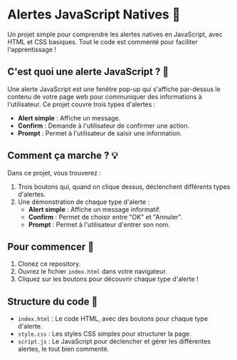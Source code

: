 # Alertes JavaScript Natives 🚨

Un projet simple pour comprendre les alertes natives en JavaScript, avec HTML et CSS basiques. Tout le code est commenté pour faciliter l'apprentissage !

## C'est quoi une alerte JavaScript ? 🤔

Une alerte JavaScript est une fenêtre pop-up qui s'affiche par-dessus le contenu de votre page web pour communiquer des informations à l'utilisateur. Ce projet couvre trois types d'alertes :
- **Alert simple** : Affiche un message.
- **Confirm** : Demande à l'utilisateur de confirmer une action.
- **Prompt** : Permet à l'utilisateur de saisir une information.

## Comment ça marche ? 💡

Dans ce projet, vous trouverez :
1. Trois boutons qui, quand on clique dessus, déclenchent différents types d'alertes.
2. Une démonstration de chaque type d'alerte :
   - **Alert simple** : Affiche un message informatif.
   - **Confirm** : Permet de choisir entre "OK" et "Annuler".
   - **Prompt** : Permet à l'utilisateur d'entrer son nom.

## Pour commencer 🚀

1. Clonez ce repository.
2. Ouvrez le fichier `index.html` dans votre navigateur.
3. Cliquez sur les boutons pour découvrir chaque type d'alerte !

## Structure du code 📁

- `index.html` : Le code HTML, avec des boutons pour chaque type d'alerte.
- `style.css` : Les styles CSS simples pour structurer la page.
- `script.js` : Le JavaScript pour déclencher et gérer les différentes alertes, le tout bien commenté.